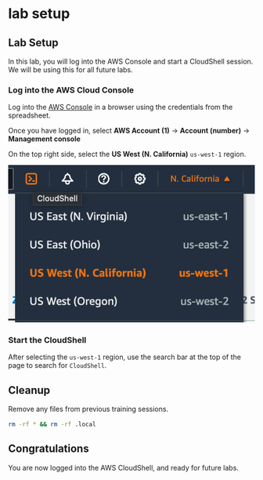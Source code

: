 # lab setup

## Lab Setup
In this lab, you will log into the AWS Console and start a CloudShell session. We will be using this for all future labs. 

### Log into the AWS Cloud Console
Log into the [AWS Console](https://d-916729713a.awsapps.com/start/) in a browser using the credentials from the spreadsheet.

Once you have logged in, select **AWS Account (1)** -> **Account (number)** -> **Management console**

On the top right side, select the **US West (N. California)** `us-west-1` region. 

![region](images/region.png)

### Start the CloudShell 
After selecting the `us-west-1` region, use the search bar at the top of the page to search for `CloudShell`. 

## Cleanup
Remove any files from previous training sessions. 
```bash
rm -rf * && rm -rf .local
```

## Congratulations
You are now logged into the AWS CloudShell, and ready for future labs. 
